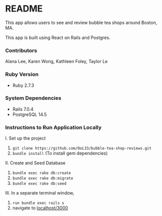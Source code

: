 # README
This app allows users to see and review bubble tea shops around Boston, MA.

This app is built using React on Rails and Postgres.

### Contributors

Alana Lee, Karen Wong, Kathleen Foley, Taylor Le 

### Ruby Version

- Ruby 2.7.3

### System Dependencies

- Rails 7.0.4
- PostgreSQL 14.5


### Instructions to Run Application Locally

I. Set up the project 
1. `git clone https://github.com/OoL33/bubble-tea-shop-reviews.git`
2. `bundle install` (To install gem dependencies)

II. Create and Seed Database
1. `bundle exec rake db:create`
1. `bundle exec rake db:migrate`
2. `bundle exec rake db:seed`

III. In a separate terminal window, 
1. `run bundle exec rails s`
2. navigate to [localhost/3000](http://localhost:3000/)


